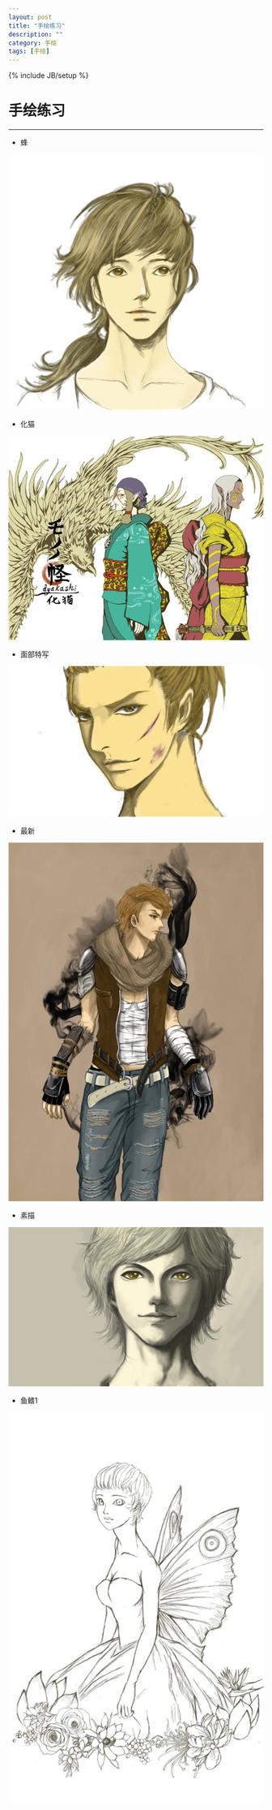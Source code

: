 ```yaml
---
layout: post
title: "手绘练习"
description: ""
category: 手绘
tags: [手绘]
---
```

{% include JB/setup %}

# 手绘练习
---

* 蜂

![Alt text](/image/20120222/feng.jpg)

<!--break-->

* 化猫

![Alt text](/image/20120222/huamao.jpg)

* 面部特写

![Alt text](/image/20120222/mianbutexie.jpg)

* 最新

![Alt text](/image/20120222/new.jpg)

* 素描

![Alt text](/image/20120222/sumiao.jpg)

* 鱼鳍1

![Alt text](/image/20120222/yuqi.jpg)





